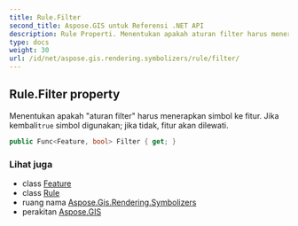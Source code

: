 ```yaml
---
title: Rule.Filter
second_title: Aspose.GIS untuk Referensi .NET API
description: Rule Properti. Menentukan apakah aturan filter harus menerapkan simbol ke fitur. Jika kembalitrue simbol digunakan jika tidak fitur akan dilewati.
type: docs
weight: 30
url: /id/net/aspose.gis.rendering.symbolizers/rule/filter/
---
```

## Rule.Filter property

Menentukan apakah "aturan filter" harus menerapkan simbol ke fitur. Jika kembali`true` simbol digunakan; jika tidak, fitur akan dilewati.

```csharp
public Func<Feature, bool> Filter { get; }
```

### Lihat juga

* class [Feature](../../../aspose.gis/feature/)
* class [Rule](../)
* ruang nama [Aspose.Gis.Rendering.Symbolizers](../../rule/)
* perakitan [Aspose.GIS](../../../)


